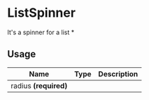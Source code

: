 <!-- 
This is an auto-generated markdown. 
You can change it in "src/ListSpinner/ListSpinner.tsx" and run build:docs to update this file.
-->
# ListSpinner
It's a spinner for a list *
## Usage
| Name        | Type           | Description  |
| ----------- |:--------------:| ------------:|
|radius **(required)**||
